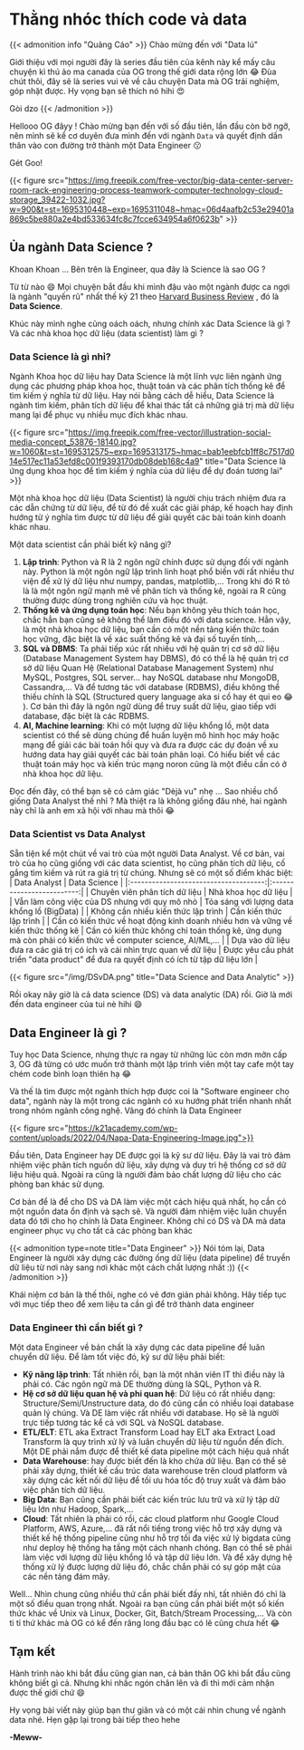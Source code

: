 # Thằng nhóc thích code và data

<!--more-->

{{< admonition info "Quảng Cáo" >}}
Chào mừng đến với "Data lú"

Giới thiệu với mọi người đây là series đầu tiên của kênh này kể mấy câu chuyện kì thú
ảo ma canada của OG trong thế giới data rộng lớn :joy: Đùa chút thôi, đây sẽ là series vui vẻ về câu chuyện Data mà OG trải nghiệm, góp nhặt được. Hy vọng bạn sẽ thích nó hihi :heart_eyes:

Gòi dzo
{{< /admonition >}}

Hellooo OG đâyy ! 
Chào mừng bạn đến với số đầu tiên, lần đầu còn bỡ ngỡ, nên mình sẽ kể cơ duyên đưa mình đến với ngành `Data` và quyết định dấn thân vào con đường trở thành một Data Engineer :kissing:

Gét Goo!

{{< figure src="https://img.freepik.com/free-vector/big-data-center-server-room-rack-engineering-process-teamwork-computer-technology-cloud-storage_39422-1032.jpg?w=900&t=st=1695310448~exp=1695311048~hmac=06d4aafb2c53e29401a869c5be880a2e4bd533634fc8c7fcce634954a6f0623b" >}}

## Ủa ngành Data Science ?
Khoan Khoan ...  Bên trên là Engineer, qua đây là Science là sao OG ?

Từ từ nào :smile: Mọi chuyện bắt đầu khi mình đậu vào một ngành được ca ngợi là ngành "quyến rũ" nhất thế kỷ 21 theo [Harvard Business Review](https://hbr.org/2012/10/data-scientist-the-sexiest-job-of-the-21st-century)
, đó là **Data Science**.

Khúc này mình nghe cũng oách oách, nhưng chính xác Data Science là gì ? Và các nhà khoa học dữ liệu (data scientist) làm gì ?

### Data Science là gì nhỉ?
Ngành Khoa học dữ liệu hay Data Science là một lĩnh vực liên ngành ứng dụng các phương pháp khoa học, thuật toán và các phân tích
thống kê để tìm kiếm ý nghĩa từ dữ liệu. Hay nói bằng cách dễ hiểu, Data Science là ngành tìm kiếm, phân tích dữ liệu để khai thác tất cả những 
giá trị mà dữ liệu mang lại để phục vụ nhiều mục đích khác nhau.


{{< figure src="https://img.freepik.com/free-vector/illustration-social-media-concept_53876-18140.jpg?w=1060&t=st=1695312575~exp=1695313175~hmac=bab1eebfcb1ff8c7517d014e517ec11a53efd8c001f9393170db08deb168c4a9" title="Data Science là ứng dụng khoa học để tìm kiếm ý nghĩa của dữ liệu để dự đoán tương lai" >}}

Một nhà khoa học dữ liệu (Data Scientist) là người chịu trách nhiệm đưa ra các dẫn chứng từ dữ liệu, để từ đó đề xuất các giải pháp, kế hoạch
 hay định hướng từ ý nghĩa tìm được từ dữ liệu để giải quyết các bài toán kinh doanh khác nhau.

Một data scientist cần phải biết kỹ năng gì?
1. **Lập trình**: Python và R là 2 ngôn ngữ chính được sử dụng đối với ngành này. Python là một ngôn ngữ lập trình linh hoạt phổ biến 
với rất nhiều thư viện để xử lý dữ liệu như numpy, pandas, matplotlib,... Trong khi đó R tỏ là là một ngôn ngữ mạnh mẽ về phân tích và thống kê, ngoài ra R cũng thường được dùng trong nghiên cứu và học thuật.
2. **Thống kê và ứng dụng toán học**: Nếu bạn không yêu thích toán học, chắc hẳn bạn cũng sẽ không thể làm điều đó với data science. Hẳn vậy,
là một nhà khoa học dữ liệu, bạn cần có một nền tảng kiến thức toán học vững, đặc biệt là về xác suất thống kê và đại số tuyến tính,...
3. **SQL và DBMS**: Ta phải tiếp xúc rất nhiều với hệ quản trị cơ sở dữ liệu (Database Management System hay DBMS), đó có thể là hệ quản trị cơ sở dữ liệu Quan Hệ
(Relational Database Management System) như MySQL, Postgres, SQL server... hay NoSQL database như MongoDB, Cassandra,...
Và để tương tác với database (RDBMS), điều không thể thiếu chính là SQL (Structured query language aka si cồ hay ét qui eo :joy: ). 
Cơ bản thì đây là ngôn ngữ dùng để truy suất dữ liệu, giao tiếp với database, đặc biệt là các RDBMS.
4. **AI, Machine learning**: Khi có một lượng dữ liệu khổng lồ, một data scientist có thể sẽ dùng chúng để huấn luyện mô hình học máy hoặc mạng để giải các bài toán hồi quy và đưa ra được các dự đoán về xu hướng data hay giải quyết các bài toán phân loại.
Có hiểu biết về các thuật toán máy học và kiến trúc mạng noron cũng là một điều cần có ở nhà khoa học dữ liệu.

Đọc đến đây, có thể bạn sẽ có cảm giác "Dèjà vu" nhẹ ... Sao nhiều chổ giống Data Analyst thế nhỉ ? Mà thiệt ra là không giống đâu nhé,
hai ngành này chỉ là anh em xã hội với nhau mà thôi :joy:

### Data Scientist vs Data Analyst
Sẵn tiện kể một chút về vai trò của một người Data Analyst. Về cơ bản, vai trò của họ cũng giống với các data scientist, họ
cũng phân tích dữ liệu, cố gắng tìm kiếm và rút ra giá trị từ chúng. Nhưng sẽ có một số điểm khác biệt:
| Data Analyst                        | Data Science            |
|:-------------------------------------:|:-------------------------:|
| Chuyên viên phân tích dữ liệu       | Nhà khoa học dữ liệu    |
| Vẫn làm công việc của DS nhưng với quy mô nhỏ | Tỏa sáng với lượng data khổng lồ (BigData) |
| Không cần nhiều kiến thức lập trình | Cần kiến thức lập trình |
| Cần có kiến thức về hoạt động kinh doanh nhiều hơn và vững về kiến thức thống kê | Cần có kiến thức không chỉ toán thống kê, ứng dụng mà còn phải có kiến thức về computer science, AI/ML,... |
| Dựa vào dữ liệu đưa ra các giá trị có ích và cái nhìn trực quan về dữ liệu | Được yêu cầu phát triển "data product" để đưa ra quyết định có ích từ tập dữ liệu lớn |

{{< figure src="/img/DSvDA.png" title="Data Science and Data Analytic" >}}

Rồi okay nãy giờ là cả data science (DS) và data analytic (DA) rồi. Giờ là mới đến data engineer của tui nè hihi :smile:
## Data Engineer là gì ?
Tuy học Data Science, nhưng thực ra ngay từ những lúc còn mơn mởn cấp 3, OG đã từng có ước muốn trở thành một
lập trình viên một tay cafe một tay chém code bình loạn thiên hạ :joy: 

Và thế là tìm được một ngành thích hợp được coi là "Software engineer cho data", ngành này là một trong các ngành có xu hướng phát triển
nhanh nhất trong nhóm ngành công nghệ. Vâng đó chính là Data Engineer

{{< figure src="https://k21academy.com/wp-content/uploads/2022/04/Napa-Data-Engineering-Image.jpg">}}

Đầu tiên, Data Engineer hay DE được gọi là kỹ sư dữ liệu. Đây là vai trò đảm nhiệm việc phân tích nguồn dữ liệu, xây dựng và duy trì hệ thống
cơ sở dữ liệu hiệu quả. Ngoài ra cũng là người đảm bảo chất lượng dữ liệu cho các phòng ban khác sử dụng.

Cơ bản để là để cho DS và DA làm việc một cách hiệu quả nhất, họ cần có một nguồn data ổn định và sạch sẽ. Và người đảm nhiệm việc
luân chuyển data đó tới cho họ chính là Data Engineer. Không chỉ có DS và DA mà data engineer phục vụ cho tất cả các phòng ban khác

{{< admonition type=note title="Data Engineer" >}}
Nói tóm lại, Data Engineer là người xây dựng các đường ống dữ liệu (data pipeline) để truyền dữ liệu từ nơi này sang nơi khác một cách chất lượng nhất :))
{{< /admonition >}}

Khái niệm cơ bản là thế thôi, nghe có vẻ đơn giản phải không. Hãy tiếp tục với mục tiếp theo để xem liệu ta cần gì để trở thành data engineer
### Data Engineer thì cần biết gì ?
Một data Engineer về bản chất là xây dựng các data pipeline để luân chuyển dữ liệu. Để làm tốt việc đó, kỹ sư dữ liệu phải biết:
- **Kỹ năng lập trình**: Tất nhiên rồi, bạn là một nhân viên IT thì điều này là phải có. Các ngôn ngữ mà DE thường dùng là SQL, Python và R.
- **Hệ cơ sở dữ liệu quan hệ và phi quan hệ**: Dữ liệu có rất nhiều dạng: Structure/Semi/Unstructure data, do đó cũng cần có nhiều loại database quản lý chúng. Và DE làm việc rất nhiều với database. Họ sẽ là người trực tiếp tương tác kể cả với SQL và NoSQL database.
- **ETL/ELT**: ETL aka Extract Transform Load hay ELT aka Extract Load Transform là quy trình xử lý và luân chuyển dữ liệu
từ nguồn đến đích. Một DE phải nắm được để thiết kế data pipeline một cách hiệu quả nhất
- **Data Warehouse**: hay được biết đến là kho chứa dữ liệu. Bạn có thể sẽ phải xây dựng, thiết kế cấu trúc data warehouse trên cloud platform và xây dựng các
kết nối dữ liệu để tối ưu hóa tốc độ truy xuất và đảm bảo việc phân tích dữ liệu.
- **Big Data**: Bạn cũng cần phải biết các kiến trúc lưu trữ và xử lý tập dữ liệu lớn như Hadoop, Spark,...
- **Cloud**: Tất nhiên là phải có rồi, các cloud platform như Google Cloud Platform, AWS, Azure,... đã rất nổi tiếng trong việc hỗ trợ xây dựng và thiết kế hệ thống pipeline cũng như hỗ trợ tối đa việc
xử lý bigdata cũng như deploy hệ thống hạ tầng một cách nhanh chóng. Bạn có thể sẽ phải làm việc với lượng dữ liệu khổng lồ và tập dữ liệu lớn. Và để xây dựng hệ thống xử lý được lượng dữ liệu đó, chắc chắn phải có sự góp mặt
của các nền tảng đám mây.

Well... Nhìn chung cũng nhiều thứ cần phải biết đấy nhỉ, tất nhiên đó chỉ là một số điều quan trọng nhất. Ngoài ra bạn cũng cần phải biết một số kiến thức khác về
Unix và Linux, Docker, Git, Batch/Stream Processing,... Và còn ti tỉ thứ khác mà OG có kể đến răng long đầu bạc có lẽ cũng chưa hết :joy:

## Tạm kết
Hành trình nào khi bắt đầu cũng gian nan, cả bản thân OG khi bắt đầu cũng không biết gì cả. Nhưng khi nhấc ngón chân lên và đi thì mới cảm nhận được thế giới chứ :smile:

Hy vọng bài viết này giúp bạn thư giãn và có một cái nhìn chung về ngành data nhé. Hẹn gặp lại trong bài tiếp theo hehe

**-Meww-**

